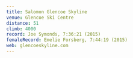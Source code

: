 ```yaml
---
title: Salomon Glencoe Skyline
venue: Glencoe Ski Centre
distance: 51
climb: 4000
record: Joe Symonds, 7:36:21 (2015)
femaleRecord: Emelie Forsberg, 7:44:19 (2015)
web: glencoeskyline.com
---
```

